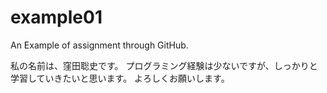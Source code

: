 # example01
An Example of assignment through GitHub.

私の名前は、窪田聡史です。
プログラミング経験は少ないですが、しっかりと学習していきたいと思います。
よろしくお願いします。